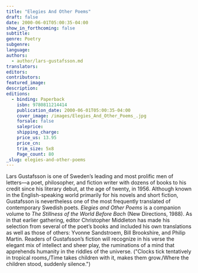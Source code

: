 ```yaml
---
title: "Elegies And Other Poems"
draft: false
date: 2000-06-01T05:00:35-04:00
show_in_forthcoming: false
subtitle:
genre: Poetry
subgenre:
language:
authors:
  - author/lars-gustafsson.md
translators:
editors:
contributors:
featured_image:
description:
editions:
  - binding: Paperback
    isbn: 9780811214414
    publication_date: 2000-06-01T05:00:35-04:00
    cover_image: /images/Elegies_And_Other_Poems_.jpg
    forsale: false
    saleprice:
    shipping_charge:
    price_us: 13.95
    price_cn:
    trim_size: 5x8
    Page_count: 80
_slug: elegies-and-other-poems
---
```


Lars Gustafsson is one of Sweden’s leading and most prolific men of letters––a poet, philosopher, and fiction writer with dozens of books to his credit since his literary debut, at the age of twenty, in 1956. Although known in the English-speaking world primarily for his novels and short fiction, Gustafsson is nevertheless one of the most frequently translated of contemporary Swedish poets. _Elegies and Other Poems_ is a companion volume to _The Stillness of the World Before Bach_ (New Directions, 1988). As in that earlier gathering, editor Christopher Middleton has made his selection from several of the poet’s books and included his own translations as well as those of others: Yvonne Sandstroem, Bill Brookshire, and Philip Martin. Readers of Gustafsson’s fiction will recognize in his verse the elegant mix of intellect and sheer play, the ruminations of a mind that apprehends humanity in the riddles of the universe. ("Clocks tick tentatively in tropical rooms,/Time takes children with it, makes them grow./Where the children stood, suddenly silence.")

